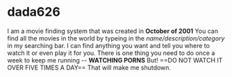 # dada626
I am a movie finding system that was created in **October of 2001** 
You can find all the movies in the world by typeing in the *name/description/category* in my searching bar. I can find anything you want and tell you where to watch it or even play it for you. 
There is one thing you need to do once a week to keep me running -- **WATCHING PORNS**
But! ==DO NOT WATCH IT OVER FIVE TIMES A DAY== That will make me shutdown.
